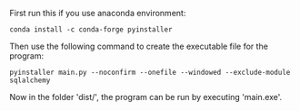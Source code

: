 First run this if you use anaconda environment:

    conda install -c conda-forge pyinstaller

Then use the following command to create the executable file for the program:

    pyinstaller main.py --noconfirm --onefile --windowed --exclude-module sqlalchemy

Now in the folder 'dist/', the program can be run by executing 'main.exe'.